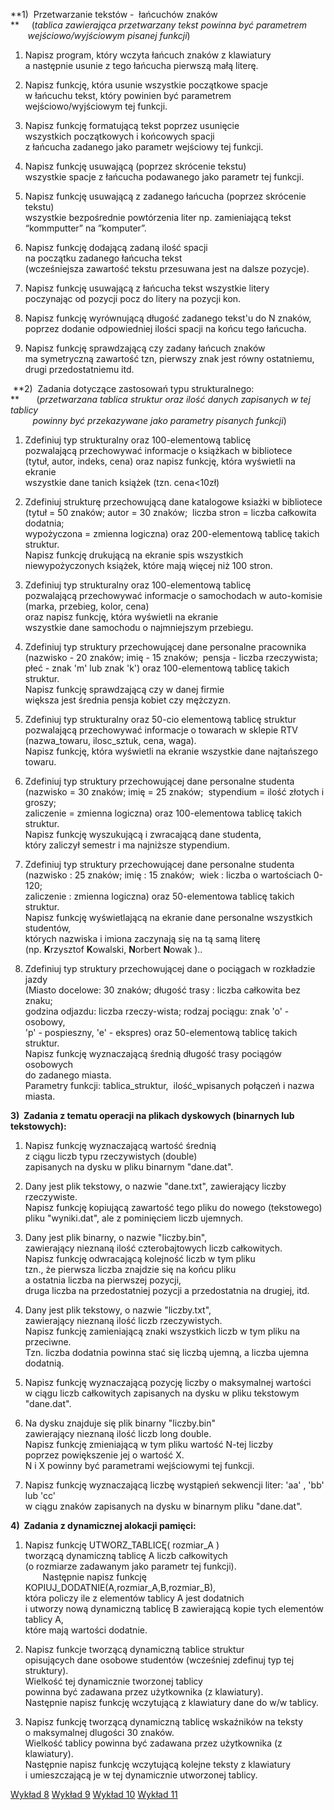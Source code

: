 **1)  Przetwarzanie tekstów -  łańcuchów znaków  
**     (_tablica zawierająca przetwarzany tekst powinna być parametrem  
       wejściowo/wyjściowym pisanej funkcji_)

1.  Napisz program, który wczyta łańcuch znaków z klawiatury  
    a następnie usunie z tego łańcucha pierwszą małą literę.
    
2.  Napisz funkcję, która usunie wszystkie początkowe spacje  
    w łańcuchu tekst, który powinien być parametrem wejściowo/wyjściowym tej funkcji.
    
3.  Napisz funkcję formatującą tekst poprzez usunięcie  
    wszystkich początkowych i końcowych spacji  
    z łańcucha zadanego jako parametr wejściowy tej funkcji.
    
4.  Napisz funkcję usuwającą (poprzez skrócenie tekstu)  
    wszystkie spacje z łańcucha podawanego jako parametr tej funkcji.
    
5.  Napisz funkcję usuwającą z zadanego łańcucha (poprzez skrócenie tekstu)  
    wszystkie bezpośrednie powtórzenia liter np. zamieniającą tekst “kommputter” na ”komputer”.
    
6.  Napisz funkcję dodającą zadaną ilość spacji  
    na początku zadanego łańcucha tekst  
    (wcześniejsza zawartość tekstu przesuwana jest na dalsze pozycje).
    
7.  Napisz funkcję usuwającą z łańcucha tekst wszystkie litery  
    poczynając od pozycji pocz do litery na pozycji kon.
    
8.  Napisz funkcję wyrównującą długość zadanego tekst'u do N znaków,  
    poprzez dodanie odpowiedniej ilości spacji na końcu tego łańcucha.
    
9.  Napisz funkcję sprawdzającą czy zadany łańcuch znaków  
    ma symetryczną zawartość tzn, pierwszy znak jest równy ostatniemu,  
    drugi przedostatniemu itd.
    

 **2)  Zadania dotyczące zastosowań typu strukturalnego:  
**       (_przetwarzana tablica struktur oraz ilość danych zapisanych w tej tablicy  
         powinny być przekazywane jako parametry pisanych funkcji_)

1.  Zdefiniuj typ strukturalny oraz 100-elementową tablicę  
    pozwalającą przechowywać informacje o książkach w bibliotece  
    (tytuł, autor, indeks, cena) oraz napisz funkcję, która wyświetli na ekranie  
    wszystkie dane tanich książek (tzn. cena<10zł)
    
2.  Zdefiniuj strukturę przechowującą dane katalogowe ksiażki w bibliotece  
    (tytuł = 50 znaków; autor = 30 znaków;  liczba stron = liczba całkowita dodatnia;  
    wypożyczona = zmienna logiczna) oraz 200-elementową tablicę takich struktur.  
    Napisz funkcję drukującą na ekranie spis wszystkich  
    niewypożyczonych książek, które mają więcej niż 100 stron.
    
3.  Zdefiniuj typ strukturalny oraz 100-elementową tablicę  
    pozwalającą przechowywać informacje o samochodach w auto-komisie  
    (marka, przebieg, kolor, cena)  
    oraz napisz funkcję, która wyświetli na ekranie  
    wszystkie dane samochodu o najmniejszym przebiegu.
    
4.  Zdefiniuj typ struktury przechowującej dane personalne pracownika  
    (nazwisko - 20 znaków; imię - 15 znaków;  pensja - liczba rzeczywista;  
    płeć - znak 'm' lub znak 'k') oraz 100-elementową tablicę takich struktur.  
    Napisz funkcję sprawdzającą czy w danej firmie  
    większa jest średnia pensja kobiet czy mężczyzn.
    
5.  Zdefiniuj typ strukturalny oraz 50-cio elementową tablicę struktur  
    pozwalającą przechowywać informacje o towarach w sklepie RTV  
    (nazwa_towaru, ilosc_sztuk, cena, waga).  
    Napisz funkcję, która wyświetli na ekranie wszystkie dane najtańszego towaru.
    
6.  Zdefiniuj typ struktury przechowującej dane personalne studenta  
    (nazwisko = 30 znaków; imię = 25 znaków;  stypendium = ilość złotych i groszy;  
    zaliczenie = zmienna logiczna) oraz 100-elementowa tablicę takich struktur.  
    Napisz funkcję wyszukującą i zwracającą dane studenta,  
    który zaliczył semestr i ma najniższe stypendium.
    
7.  Zdefiniuj typ struktury przechowującej dane personalne studenta  
    (nazwisko : 25 znaków; imię : 15 znaków;  wiek : liczba o wartościach 0-120;  
    zaliczenie : zmienna logiczna) oraz 50-elementowa tablicę takich struktur.  
    Napisz funkcję wyświetlającą na ekranie dane personalne wszystkich studentów,  
    których nazwiska i imiona zaczynają się na tą samą literę  
    (np. **K**rzysztof **K**owalski, **N**orbert **N**owak )..
    
8.  Zdefiniuj typ struktury przechowującej dane o pociągach w rozkładzie jazdy  
    (Miasto docelowe: 30 znaków; długość trasy : liczba całkowita bez znaku;  
    godzina odjazdu: liczba rzeczy-wista; rodzaj pociągu: znak 'o' - osobowy,  
    'p' - pospieszny, 'e' - ekspres) oraz 50-elementową tablicę takich struktur.  
    Napisz funkcję wyznaczającą średnią długość trasy pociągów osobowych  
    do zadanego miasta.  
    Parametry funkcji: tablica_struktur,  ilość_wpisanych połączeń i nazwa miasta.
    

**3)  Zadania z tematu operacji na plikach dyskowych (binarnych lub tekstowych):**

1.  Napisz funkcję wyznaczającą wartość średnią  
    z ciągu liczb typu rzeczywistych (double)  
    zapisanych na dysku w pliku binarnym "dane.dat".
    
2.  Dany jest plik tekstowy, o nazwie "dane.txt", zawierający liczby rzeczywiste.  
    Napisz funkcję kopiującą zawartość tego pliku do nowego (tekstowego)  
    pliku "wyniki.dat", ale z pominięciem liczb ujemnych.
    
3.  Dany jest plik binarny, o nazwie "liczby.bin",  
    zawierający nieznaną ilość czterobajtowych liczb całkowitych.  
    Napisz funkcję odwracającą kolejność liczb w tym pliku  
    tzn., że pierwsza liczba znajdzie się na końcu pliku  
    a ostatnia liczba na pierwszej pozycji,  
    druga liczba na przedostatniej pozycji a przedostatnia na drugiej, itd.
    
4.  Dany jest plik tekstowy, o nazwie "liczby.txt",  
    zawierający nieznaną ilość liczb rzeczywistych.  
    Napisz funkcję zamieniającą znaki wszystkich liczb w tym pliku na przeciwne.  
    Tzn. liczba dodatnia powinna stać się liczbą ujemną, a liczba ujemna dodatnią.
    
5.  Napisz funkcję wyznaczającą pozycję liczby o maksymalnej wartości  
    w ciągu liczb całkowitych zapisanych na dysku w pliku tekstowym "dane.dat".
    
6.  Na dysku znajduje się plik binarny "liczby.bin"  
    zawierający nieznaną ilość liczb long double.  
    Napisz funkcję zmieniającą w tym pliku wartość N-tej liczby  
    poprzez powiększenie jej o wartość X.  
    N i X powinny być parametrami wejściowymi tej funkcji.
    
7.  Napisz funkcję wyznaczającą liczbę wystąpień sekwencji liter: 'aa' , 'bb' lub 'cc'  
    w ciągu znaków zapisanych na dysku w binarnym pliku "dane.dat".
    

**4)  Zadania z dynamicznej alokacji pamięci:**

1.  Napisz funkcję UTWORZ_TABLICĘ( rozmiar_A )  
    tworzącą dynamiczną tablicę A liczb całkowitych  
    (o rozmiarze zadawanym jako parametr tej funkcji).  
           Następnie napisz funkcję KOPIUJ_DODATNIE(A,rozmiar_A,B,rozmiar_B),  
    która policzy ile z elementów tablicy A jest dodatnich  
    i utworzy nową dynamiczną tablicę B zawierającą kopie tych elementów tablicy A,  
    które mają wartości dodatnie.
    
2.  Napisz funkcje tworzącą dynamiczną tablice struktur  
    opisujących dane osobowe studentów (wcześniej zdefinuj typ tej struktury).  
    Wielkość tej dynamicznie tworzonej tablicy  
    powinna być zadawana przez użytkownika (z klawiatury).  
    Następnie napisz funkcję wczytującą z klawiatury dane do w/w tablicy.
    
3.  Napisz funkcję tworzącą dynamiczną tablicę wskaźników na teksty  
    o maksymalnej dlugości 30 znaków.  
    Wielkość tablicy powinna być zadawana przez użytkownika (z klawiatury).  
    Następnie napisz funkcję wczytującą kolejne teksty z klawiatury  
    i umieszczającą je w tej dynamicznie utworzonej tablicy.

[Wykład 8](/Notatki/Semestr%201/Podstawy%20programowania/Wyk%C5%82ady/Wyk%C5%82ad%208/Wyk%C5%82ad%208.md)
[Wykład 9](/Notatki/Semestr%201/Podstawy%20programowania/Wyk%C5%82ady/Wyk%C5%82ad%209/Wyk%C5%82ad%209.md)
[Wykład 10](/Notatki/Semestr%201/Podstawy%20programowania/Wyk%C5%82ady/Wyk%C5%82ad%2010/Wyk%C5%82ad%2010.md)
[Wykład 11](/Notatki/Semestr%201/Podstawy%20programowania/Wyk%C5%82ady/Wyk%C5%82ad%2011/Wyk%C5%82ad%2011.md)
